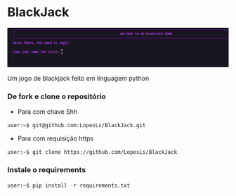 # BlackJack

![](images/Cover.png)

Um jogo de blackjack feito em linguagem python

### De fork e clone o repositório
- Para com chave Shh

```console
user:~$ git@github.com:LopesLs/BlackJack.git
```

- Para com requisição https

```console
user:~$ git clone https://github.com/LopesLs/BlackJack
```

### Instale o requirements

```console
user:~$ pip install -r requirements.txt
```
